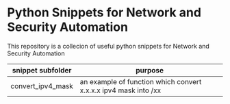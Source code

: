 # Python Snippets for Network and Security Automation

This repository is a collecion of useful python snippets for Network and Security Automation

| snippet subfolder | purpose  |
|---|---|
| convert_ipv4_mask | an example of function which convert x.x.x.x ipv4 mask into /xx  |

